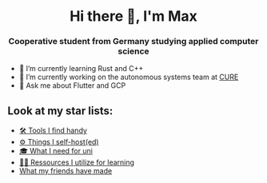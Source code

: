 <h1 align="center">Hi there 👋, I'm Max</h1>
<h3 align="center">Cooperative student from Germany studying applied computer science</h3>

- 🌱 I’m currently learning Rust and C++
- 🔭 I’m currently working on the autonomous systems team at [CURE](https://curemannheim.de/teams/AS)
- 💬 Ask me about Flutter and GCP

<h2>Look at my star lists:</h2>

- [🛠️ Tools I find handy](https://github.com/stars/mfloto/lists/handy-tools)
- [⚙ Things I self-host(ed)](https://github.com/stars/mfloto/lists/self-host)
- [🎓 What I need for uni](https://github.com/stars/mfloto/lists/uni)
- [👩‍🏫 Ressources I utilize for learning](https://github.com/stars/mfloto/lists/learning)
- [What my friends have made](https://github.com/stars/mfloto/lists/friends)
